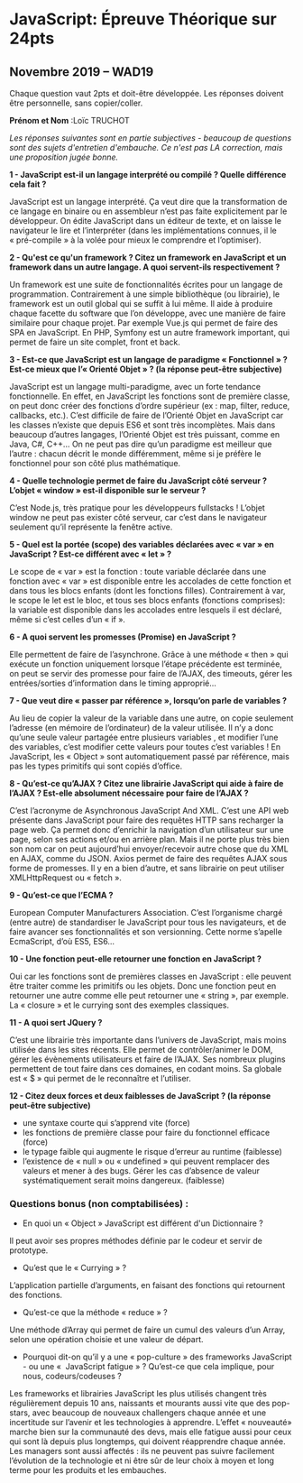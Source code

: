 # JavaScript: Épreuve Théorique sur 24pts			
## Novembre 2019 – WAD19

Chaque question vaut 2pts et doit-être développée.
Les réponses doivent être personnelle, sans copier/coller.

**Prénom et Nom** :Loïc TRUCHOT

*Les réponses suivantes sont en partie subjectives - beaucoup de questions sont des sujets d'entretien d'embauche. Ce n'est pas LA correction, mais une proposition jugée bonne.*

**1 - JavaScript est-il un langage interprété ou compilé ? Quelle différence cela fait ?**

JavaScript est un langage interprété. Ça veut dire que la transformation de ce langage en binaire ou en assembleur n’est pas faite explicitement par le développeur. On édite JavaScript dans un éditeur de texte, et on laisse le navigateur le lire et l’interpréter (dans les implémentations connues, il le « pré-compile » à la volée pour mieux le comprendre et l’optimiser).


**2 - Qu'est ce qu'un framework ? Citez un framework en JavaScript et un framework dans un autre langage. A quoi servent-ils respectivement ?**

Un framework est une suite de fonctionnalités écrites pour un langage de programmation. Contrairement à une simple bibliothèque (ou librairie), le framework est un outil global qui se suffit à lui même. Il aide à produire chaque facette du software que l’on développe, avec une manière de faire similaire pour chaque projet. Par exemple Vue.js qui permet de faire des SPA en JavaScript. En PHP, Symfony est un autre framework important, qui permet de faire un site complet, front et back.

**3 - Est-ce que JavaScript est un langage de paradigme « Fonctionnel » ? Est-ce mieux que l’« Orienté Objet » ? (la réponse peut-être subjective)**

JavaScript est un langage multi-paradigme, avec un forte tendance fonctionnelle. En effet, en JavaScript les fonctions sont de première classe, on peut donc créer des fonctions d’ordre supérieur (ex : map, filter, reduce, callbacks, etc.). C’est difficile de faire de l’Orienté Objet en JavaScript car les classes n’existe que depuis ES6 et sont très incomplètes. Mais dans beaucoup d’autres langages, l’Orienté Objet est très puissant, comme en Java, C#, C++… On ne peut pas dire qu’un paradigme est meilleur que l’autre : chacun décrit le monde différemment, même si je préfère le fonctionnel pour son côté plus mathématique.

**4 - Quelle technologie permet de faire du JavaScript côté serveur ? L’objet « window » est-il disponible sur le serveur ?**

C’est Node.js, très pratique pour les développeurs fullstacks ! L’objet window ne peut pas exister côté serveur, car c’est dans le navigateur seulement qu’il représente la fenêtre active.

**5 - Quel est la portée (scope) des variables déclarées avec « var » en JavaScript ? Est-ce différent avec « let » ?**

Le scope de « var » est la fonction : toute variable déclarée dans une fonction avec « var » est disponible entre les accolades de cette fonction et dans tous les blocs enfants (dont les fonctions filles). Contrairement à var, le scope le let est le bloc, et tous ses blocs enfants (fonctions comprises): la variable est disponible dans les accolades entre lesquels il est déclaré, même si c’est celles d’un « if ».

**6 - A quoi servent les promesses (Promise) en JavaScript ?**

Elle permettent de faire de l’asynchrone. Grâce à une méthode « then » qui exécute un fonction uniquement lorsque l’étape précédente est terminée, on peut se servir des promesse pour faire de l’AJAX, des timeouts, gérer les entrées/sorties d’information dans le timing approprié...

**7 - Que veut dire « passer par référence », lorsqu’on parle de variables ?**

Au lieu de copier la valeur de la variable dans une autre, on copie seulement l’adresse (en mémoire de l’ordinateur) de la valeur utilisée. Il n’y a donc qu’une seule valeur partagée entre plusieurs variables , et modifier l’une des variables, c’est modifier cette valeurs pour toutes c’est variables ! En JavaScript, les « Object » sont automatiquement passé par référence, mais pas les types primitifs qui sont copiés d’office.

**8 - Qu’est-ce qu’AJAX ? Citez une librairie JavaScript qui aide à faire de l’AJAX ? Est-elle absolument nécessaire pour faire de l’AJAX ?**

C’est l’acronyme de Asynchronous JavaScript And XML. C’est une API web présente dans JavaScript pour faire des requêtes HTTP sans recharger la page web. Ça permet donc d’enrichir la navigation d’un utilisateur sur une page, selon ses actions et/ou en arrière plan. Mais il ne porte plus très bien son nom car on peut aujourd’hui envoyer/recevoir autre chose que du XML en AJAX, comme du JSON. Axios permet de faire des requêtes AJAX sous forme de promesses. Il y en a bien d’autre, et sans librairie on peut utiliser XMLHttpRequest ou « fetch ».

**9 - Qu’est-ce que l’ECMA ?**

European Computer Manufacturers Association. C’est l’organisme chargé (entre autre) de standardiser le JavaScript pour tous les navigateurs, et de faire avancer ses fonctionnalités et son versionning. Cette norme s’apelle EcmaScript, d’où ES5, ES6...

**10 - Une fonction peut-elle retourner une fonction en JavaScript ?**

Oui car les fonctions sont de premières classes en JavaScript : elle peuvent être traiter comme les primitifs ou les objets. Donc une fonction peut en retourner une autre comme elle peut retourner une « string », par exemple. La « closure » et le currying sont des exemples classiques.

**11 - A quoi sert JQuery ?**

C’est une librairie très importante dans l’univers de JavaScript, mais moins utilisée dans les sites récents. Elle permet de contrôler/animer le DOM, gérer les évènements utilisateurs et faire de l’AJAX. Ses nombreux plugins permettent de tout faire dans ces domaines, en codant moins. Sa globale est « $ » qui permet de le reconnaître et l’utiliser.

**12 - Citez deux forces et deux faiblesses de JavaScript ? (la réponse peut-être subjective)**
- une syntaxe courte qui s’apprend vite (force)
- les fonctions de première classe pour faire du fonctionnel efficace (force)
- le typage faible qui augmente le risque d’erreur au runtime (faiblesse)
- l’existence de « null » ou « undefined » qui peuvent remplacer des valeurs et mener à des bugs. Gérer les cas d’absence de valeur systématiquement serait moins dangereux. (faiblesse)

### Questions bonus (non comptabilisées) : 

- En quoi un « Object » JavaScript est différent d'un Dictionnaire ?

Il peut avoir ses propres méthodes définie par le codeur et servir de prototype.

- Qu’est que le « Currying » ?

L’application partielle d’arguments, en faisant des fonctions qui retournent des fonctions.

- Qu’est-ce que la méthode « reduce » ?

Une méthode d’Array qui permet de faire un cumul des valeurs d’un Array, selon une opération choisie et une valeur de départ.

- Pourquoi dit-on qu’il y a une « pop-culture » des frameworks JavaScript - ou une «  JavaScript fatigue » ? Qu’est-ce que cela implique, pour nous, codeurs/codeuses ?

Les frameworks et librairies JavaScript les plus utilisés changent très régulièrement depuis 10 ans, naissants et mourants aussi vite que des pop-stars, avec beaucoup de nouveaux challengers chaque année et une incertitude sur l’avenir et les technologies à apprendre. L’effet « nouveauté» marche bien sur la communauté des devs, mais elle fatigue aussi pour ceux qui sont là depuis plus longtemps, qui doivent réapprendre chaque année. Les managers sont aussi affectés : ils ne peuvent pas suivre facilement l’évolution de la technologie et ni être sûr de leur choix à moyen et long terme pour les produits et les embauches.
